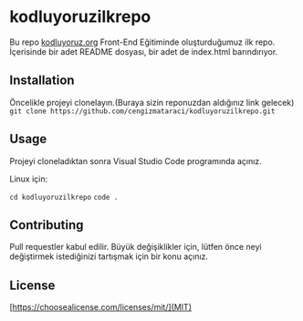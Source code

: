 # kodluyoruzilkrepo
Bu repo [kodluyoruz.org](Kodluyoruz) Front-End Eğitiminde oluşturduğumuz ilk repo. İçerisinde bir adet README dosyası, bir adet de index.html barındırıyor.
## Installation
Öncelikle projeyi clonelayın.(Buraya sizin reponuzdan aldığınız link gelecek)
`git clone https://github.com/cengizmataraci/kodluyoruzilkrepo.git`
## Usage
Projeyi cloneladıktan sonra Visual Studio Code programında açınız.

Linux için:

``` cd kodluyoruzilkrepo ``` 
``` code . ```

## Contributing
Pull requestler kabul edilir. Büyük değişiklikler için, lütfen önce neyi değiştirmek istediğinizi tartışmak için bir konu açınız.

## License
[https://choosealicense.com/licenses/mit/](MIT)